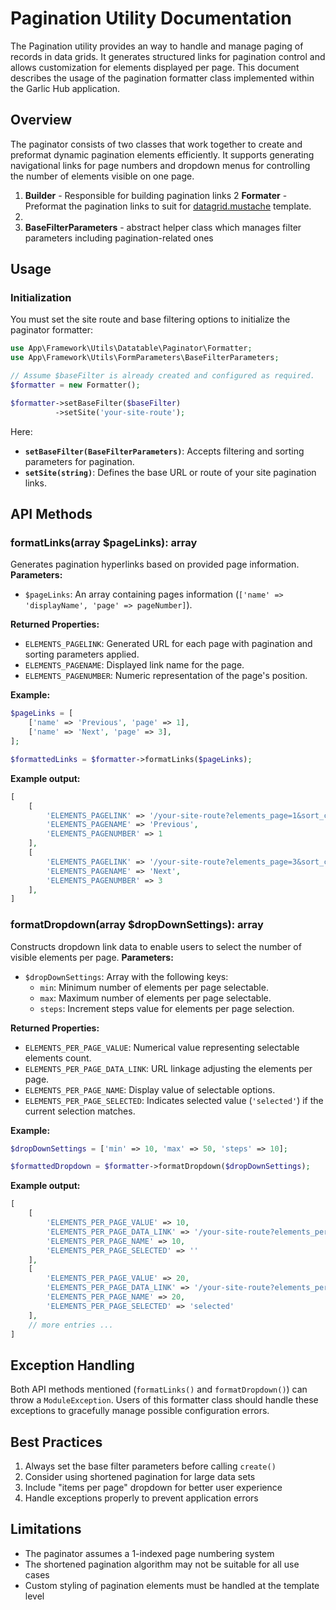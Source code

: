 # Pagination Utility Documentation

The Pagination utility provides an way to handle and manage paging of records in data grids. It generates structured links for pagination control and allows customization for elements displayed per page. This document describes the usage of the pagination formatter class implemented within the Garlic Hub application.

## Overview

The paginator consists of two classes that work together to create and preformat dynamic pagination elements efficiently. It supports generating navigational links for page numbers and dropdown menus for controlling the number of elements visible on one page.

1. **Builder** - Responsible for building pagination links
2 **Formater** - Preformat the  pagination links to suit for [datagrid.mustache](../../../templates/generic/datagrid.mustache) template.
2. 
3. **BaseFilterParameters** - abstract helper class which manages filter parameters including pagination-related ones

## Usage

### Initialization

You must set the site route and base filtering options to initialize the paginator formatter:

``` php
use App\Framework\Utils\Datatable\Paginator\Formatter;
use App\Framework\Utils\FormParameters\BaseFilterParameters;

// Assume $baseFilter is already created and configured as required.
$formatter = new Formatter();

$formatter->setBaseFilter($baseFilter)
          ->setSite('your-site-route');
```
Here:
- **`setBaseFilter(BaseFilterParameters)`**: Accepts filtering and sorting parameters for pagination.
- **`setSite(string)`**: Defines the base URL or route of your site pagination links.

## API Methods
### formatLinks(array $pageLinks): array
Generates pagination hyperlinks based on provided page information.
**Parameters:**
- `$pageLinks`: An array containing pages information (`['name' => 'displayName', 'page' => pageNumber]`).

**Returned Properties:**
- `ELEMENTS_PAGELINK`: Generated URL for each page with pagination and sorting parameters applied.
- `ELEMENTS_PAGENAME`: Displayed link name for the page.
- `ELEMENTS_PAGENUMBER`: Numeric representation of the page's position.

**Example:**
``` php
$pageLinks = [
    ['name' => 'Previous', 'page' => 1],
    ['name' => 'Next', 'page' => 3],
];

$formattedLinks = $formatter->formatLinks($pageLinks);
```
**Example output:**
``` php
[
    [
        'ELEMENTS_PAGELINK' => '/your-site-route?elements_page=1&sort_column=name&sort_order=asc&elements_per_page=10',
        'ELEMENTS_PAGENAME' => 'Previous',
        'ELEMENTS_PAGENUMBER' => 1
    ],
    [
        'ELEMENTS_PAGELINK' => '/your-site-route?elements_page=3&sort_column=name&sort_order=asc&elements_per_page=10',
        'ELEMENTS_PAGENAME' => 'Next',
        'ELEMENTS_PAGENUMBER' => 3
    ],
]
```
### formatDropdown(array $dropDownSettings): array
Constructs dropdown link data to enable users to select the number of visible elements per page.
**Parameters:**
- `$dropDownSettings`: Array with the following keys:
    - `min`: Minimum number of elements per page selectable.
    - `max`: Maximum number of elements per page selectable.
    - `steps`: Increment steps value for elements per page selection.

**Returned Properties:**
- `ELEMENTS_PER_PAGE_VALUE`: Numerical value representing selectable elements count.
- `ELEMENTS_PER_PAGE_DATA_LINK`: URL linkage adjusting the elements per page.
- `ELEMENTS_PER_PAGE_NAME`: Display value of selectable options.
- `ELEMENTS_PER_PAGE_SELECTED`: Indicates selected value (`'selected'`) if the current selection matches.

**Example:**
``` php
$dropDownSettings = ['min' => 10, 'max' => 50, 'steps' => 10];

$formattedDropdown = $formatter->formatDropdown($dropDownSettings);
```
**Example output:**
``` php
[
    [
        'ELEMENTS_PER_PAGE_VALUE' => 10,
        'ELEMENTS_PER_PAGE_DATA_LINK' => '/your-site-route?elements_per_page=10&sort_column=name&sort_order=asc&elements_page=1',
        'ELEMENTS_PER_PAGE_NAME' => 10,
        'ELEMENTS_PER_PAGE_SELECTED' => ''
    ],
    [
        'ELEMENTS_PER_PAGE_VALUE' => 20,
        'ELEMENTS_PER_PAGE_DATA_LINK' => '/your-site-route?elements_per_page=20&sort_column=name&sort_order=asc&elements_page=1',
        'ELEMENTS_PER_PAGE_NAME' => 20,
        'ELEMENTS_PER_PAGE_SELECTED' => 'selected'
    ],
    // more entries ...
]
```
## Exception Handling
Both API methods mentioned (`formatLinks()` and `formatDropdown()`) can throw a `ModuleException`. Users of this formatter class should handle these exceptions to gracefully manage possible configuration errors.

## Best Practices

1. Always set the base filter parameters before calling `create()`
2. Consider using shortened pagination for large data sets
3. Include "items per page" dropdown for better user experience
4. Handle exceptions properly to prevent application errors

## Limitations
- The paginator assumes a 1-indexed page numbering system
- The shortened pagination algorithm may not be suitable for all use cases
- Custom styling of pagination elements must be handled at the template level